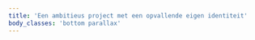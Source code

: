 ```yaml
---
title: 'Een ambitieus project met een opvallende eigen identiteit'
body_classes: 'bottom parallax'
---
```


